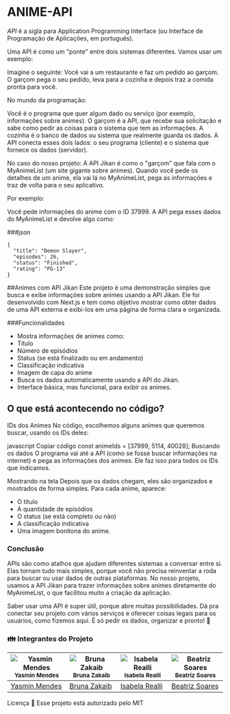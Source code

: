 # ANIME-API

*API* é a sigla para Application Programming Interface (ou Interface de Programação de Aplicações, em português). 

Uma API é como um "ponte" entre dois sistemas diferentes. Vamos usar um exemplo:

Imagine o seguinte:
Você vai a um restaurante e faz um pedido ao garçom. O garçom pega o seu pedido, leva para a cozinha e depois traz a comida pronta para você.

No mundo da programação:

Você é o programa que quer algum dado ou serviço (por exemplo, informações sobre animes).
O garçom é a API, que recebe sua solicitação e sabe como pedir as coisas para o sistema que tem as informações.
A cozinha é o banco de dados ou sistema que realmente guarda os dados.
A API conecta esses dois lados: o seu programa (cliente) e o sistema que fornece os dados (servidor).

No caso do nosso projeto:
A API Jikan é como o "garçom" que fala com o MyAnimeList (um site gigante sobre animes). Quando você pede os detalhes de um anime, ela vai lá no MyAnimeList, pega as informações e traz de volta para o seu aplicativo.

Por exemplo:

Você pede informações do anime com o ID 37999.
A API pega esses dados do MyAnimeList e devolve algo como:

###json

```
{
  "title": "Demon Slayer",
  "episodes": 26,
  "status": "Finished",
  "rating": "PG-13"
}
```

##Animes com API Jikan
Este projeto é uma demonstração simples que busca e exibe informações sobre animes usando a API Jikan. Ele foi desenvolvido com Next.js e tem como objetivo mostrar como obter dados de uma API externa e exibi-los em uma página de forma clara e organizada.

###Funcionalidades

- Mostra informações de animes como:
- Título
- Número de episódios
- Status (se está finalizado ou em andamento)
- Classificação indicativa
- Imagem de capa do anime
- Busca os dados automaticamente usando a API do Jikan.
- Interface básica, mas funcional, para exibir os animes.


## O que está acontecendo no código?
IDs dos Animes
No código, escolhemos alguns animes que queremos buscar, usando os IDs deles:

javascript
Copiar código
const animeIds = [37999, 5114, 40028];
Buscando os dados
O programa vai até a API (como se fosse buscar informações na internet) e pega as informações dos animes. Ele faz isso para todos os IDs que indicamos.

Mostrando na tela
Depois que os dados chegam, eles são organizados e mostrados de forma simples. Para cada anime, aparece:

- O título
- A quantidade de episódios
- O status (se está completo ou não)
- A classificação indicativa
- Uma imagem bonitona do anime.

### Conclusão

APIs são como atalhos que ajudam diferentes sistemas a conversar entre si. Elas tornam tudo mais simples, porque você não precisa reinventar a roda para buscar ou usar dados de outras plataformas. No nosso projeto, usamos a API Jikan para trazer informações sobre animes diretamente do MyAnimeList, o que facilitou muito a criação da aplicação.

Saber usar uma API é super útil, porque abre muitas possibilidades. Dá pra conectar seu projeto com vários serviços e oferecer coisas legais para os usuários, como fizemos aqui. É só pedir os dados, organizar e pronto! 🚀

  
### :family: Integrantes do Projeto


| ![Yasmin Mendes](https://avatars.githubusercontent.com/u/178385852?v=4) <br> <sub> Yasmin Mendes </sub> | ![Bruna Zakaib](https://avatars.githubusercontent.com/u/130071892?v=4) <br> <sub> Bruna Zakaib </sub> | ![Isabela Realli](https://avatars.githubusercontent.com/u/180230011?v=4) <br> <sub> Isabela Realli </sub> | ![Beatriz Soares](https://avatars.githubusercontent.com/u/180229545?v=4) <br> <sub> Beatriz Soares </sub> |
| --- | --- | --- | --- |
| [Yasmin Mendes](https://github.com/YasminMSouza) | [Bruna Zakaib](https://github.com/brunazpessoa) | [Isabela Realli](https://github.com/IsabelaReali) | [Beatriz Soares](https://github.com/Beatriz-sol) |

Licença 📝
Esse projeto está autorizado pelo MIT

